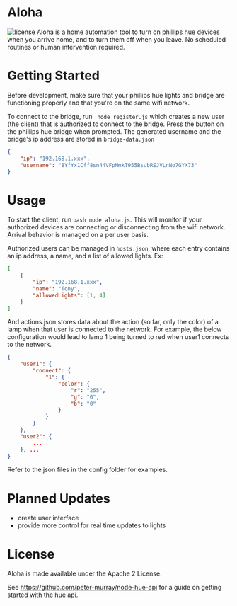 # Aloha
![license](https://img.shields.io/hexpm/l/plug.svg)
Aloha is a home automation tool to turn on phillips hue devices when you arrive home, and to turn them off when you leave. No scheduled routines or human intervention required.

# Getting Started
Before development, make sure that your phillips hue lights and bridge are functioning properly and that you're on the same wifi network.

To connect to the bridge, run ` node register.js` which creates a new user (the client) that is authorized to connect to the bridge. Press the button on the phillips hue bridge when prompted. 
The generated username and the bridge's ip address are stored in `bridge-data.json`
```json
{
    "ip": "192.168.1.xxx",
    "username": "8YfYx1Cff8sn44VFpMmkT955BsubREJVLnNo7GYX73"
}
```
# Usage
To start the client, run ```bash node aloha.js```. This will monitor if your authorized devices are connecting or disconnecting from the wifi network. Arrival behavior is managed on a per user basis. 

Authorized users can be managed in `hosts.json`, where each entry contains an ip address, a name, and a list of allowed lights.
Ex: 
```json
[
    {
        "ip": "192.168.1.xxx",
        "name": "Tony",
        "allowedLights": [1, 4]
    }
]

```
And actions.json stores data about the action (so far, only the color) of a lamp when that user is connected to the network.
For example, the below configuration would lead to lamp 1 being turned to red when user1 connects to the network.
```json
{
    "user1": {
        "connect": {
            "1": {
                "color": {
                    "r": "255",
                    "g": "0",
                    "b": "0"
                }
            }
        }
    },
    "user2": {
        ...
    }, ...
}
```
Refer to the json files in the config folder for examples.
# Planned Updates
- create user interface
- provide more control for real time updates to lights

# License
Aloha  is made available under the Apache 2 License.

See https://github.com/peter-murray/node-hue-api for a guide on getting started with the hue api.

